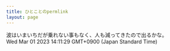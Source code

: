 ```yaml
---
title: ひとことのpermlink
layout: page
---
```

<div class="box" dt="1677647489012">
  波はいまいちだが乗れない事もなく、人も減ってきたので出るかな。
  <div class="content is-small">Wed Mar 01 2023 14:11:29 GMT+0900 (Japan Standard Time)</div>
</div>